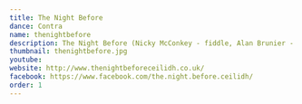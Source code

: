 ```yaml
---
title: The Night Before
dance: Contra
name: thenightbefore
description: The Night Before (Nicky McConkey - fiddle, Alan Brunier - accordion, Adam Griffin - guitar) are a Coventry-based folk dance band who play an exciting range of energetic and fun tunes for ceilidhs, contra and Playford dances. Inspired by an eclectic range of folk music from North America and Europe, their energetic and vibrant sound combines the lyrical tune, delicious harmonies and driving rhythm of fiddle, accordion and guitar. Their love of folk dancing brings out the best in the tunes they love to play.
thumbnail: thenightbefore.jpg
youtube: 
website: http://www.thenightbeforeceilidh.co.uk/
facebook: https://www.facebook.com/the.night.before.ceilidh/
order: 1
---
```

